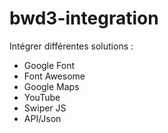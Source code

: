 # bwd3-integration
Intégrer différentes solutions :
* Google Font
* Font Awesome
* Google Maps
* YouTube
* Swiper JS
* API/Json
